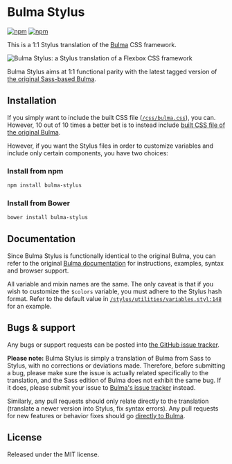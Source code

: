 # Bulma Stylus

[![npm](https://img.shields.io/npm/v/bulma-stylus.svg)](https://www.npmjs.com/package/bulma-stylus)
[![npm](https://img.shields.io/npm/dm/bulma-stylus.svg)](https://www.npmjs.com/package/bulma-stylus)

This is a 1:1 Stylus translation of the [Bulma](http://bulma.io) CSS framework.

![Bulma Stylus: a Stylus translation of a Flexbox CSS framework](http://i.imgur.com/CemfgQf.png)

Bulma Stylus aims at 1:1 functional parity with the latest tagged version of [the original Sass-based Bulma](https://github.com/jgthms/bulma).

## Installation

If you simply want to include the built CSS file ([`/css/bulma.css`](https://github.com/groenroos/bulma-stylus/blob/master/css/bulma.css)), you can. However, 10 out of 10 times a better bet is to instead include [built CSS file of the original Bulma](https://github.com/jgthms/bulma/blob/master/css/bulma.css).

However, if you want the Stylus files in order to customize variables and include only certain components, you have two choices:

### Install from npm

```sh
npm install bulma-stylus
```

### Install from Bower

```sh
bower install bulma-stylus
```

## Documentation

Since Bulma Stylus is functionally identical to the original Bulma, you can refer to the original [Bulma documentation](http://bulma.io/documentation/overview/start/) for instructions, examples, syntax and browser support.

All variable and mixin names are the same. The only caveat is that if you wish to customize the `$colors` variable, you must adhere to the Stylus hash format. Refer to the default value in [`/stylus/utilities/variables.styl:148`](https://github.com/groenroos/bulma-stylus/blob/master/stylus/utilities/variables.styl#L148) for an example.

## Bugs & support

Any bugs or support requests can be posted into [the GitHub issue tracker](https://github.com/groenroos/bulma-stylus/issues).

**Please note:** Bulma Stylus is simply a translation of Bulma from Sass to Stylus, with no corrections or deviations made. Therefore, before submitting a bug, please make sure the issue is actually related specifically to the translation, and the Sass edition of Bulma does not exhibit the same bug. If it does, please submit your issue to [Bulma's issue tracker](https://github.com/jgthms/bulma/issues) instead.

Similarly, any pull requests should only relate directly to the translation (translate a newer version into Stylus, fix syntax errors). Any pull requests for new features or behavior fixes should go [directly to Bulma](https://github.com/jgthms/bulma/pulls).

## License

Released under the MIT license.
